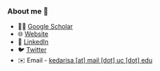 ### About me 👋

- :woman_student: [Google Scholar](https://scholar.google.com/citations?user=wmJICCwAAAAJ&hl=en)
- 🌐 [Website](https://sayalirked.github.io/)
- 💼 [LinkedIn](https://www.linkedin.com/in/kedarisa/)
- 🐦 [Twitter](https://twitter.com/sayali_rkedari)
- ✉️ Email - [kedarisa [at] mail [dot] uc [dot] edu]()
